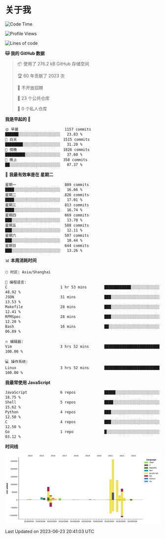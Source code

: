 # 关于我

<!--START_SECTION:waka-->
![Code Time](http://img.shields.io/badge/Code%20Time-767%20hrs%207%20mins-blue)

![Profile Views](http://img.shields.io/badge/%E4%B8%AA%E4%BA%BA%E8%B5%84%E6%96%99%E8%A7%82%E7%9C%8B%E6%AC%A1%E6%95%B0-0-blue)

![Lines of code](https://img.shields.io/badge/%E4%BB%8E%E3%80%8CHello%20World%E3%80%8D%E8%B5%B7%E6%88%91%E5%B7%B2%E7%BB%8F%E5%86%99%E4%BA%86-811.3%20thousand%20%E8%A1%8C%E4%BB%A3%E7%A0%81-blue)

**🐱 我的 GitHub 数据** 

> 📦  使用了 276.2 kB GitHub 存储空间 
 > 
> 🏆 60 年贡献了 2023 次
 > 
> 🚫 不开放招聘
 > 
> 📜 23 个公共仓库 
 > 
> 🔑 0 个私人仓库 
 > 
**我是早起的 🐤** 

```text
🌞 早晨                     1157 commits        ██████░░░░░░░░░░░░░░░░░░░   23.83 % 
🌆 白天                     1515 commits        ████████░░░░░░░░░░░░░░░░░   31.20 % 
🌃 傍晚                     1826 commits        █████████░░░░░░░░░░░░░░░░   37.60 % 
🌙 晚上                     358 commits         ██░░░░░░░░░░░░░░░░░░░░░░░   07.37 % 
```
📅 **我最有效率是在 星期二** 

```text
星期一                      809 commits         ████░░░░░░░░░░░░░░░░░░░░░   16.66 % 
星期二                      826 commits         ████░░░░░░░░░░░░░░░░░░░░░   17.01 % 
星期三                      813 commits         ████░░░░░░░░░░░░░░░░░░░░░   16.74 % 
星期四                      669 commits         ███░░░░░░░░░░░░░░░░░░░░░░   13.78 % 
星期五                      588 commits         ███░░░░░░░░░░░░░░░░░░░░░░   12.11 % 
星期六                      507 commits         ███░░░░░░░░░░░░░░░░░░░░░░   10.44 % 
星期日                      644 commits         ███░░░░░░░░░░░░░░░░░░░░░░   13.26 % 
```


📊 **本周消耗时间** 

```text
🕑︎ 时区: Asia/Shanghai

💬 编程语言: 
C                        1 hr 53 mins        ████████████░░░░░░░░░░░░░   48.92 % 
JSON                     31 mins             ███░░░░░░░░░░░░░░░░░░░░░░   13.53 % 
Makefile                 28 mins             ███░░░░░░░░░░░░░░░░░░░░░░   12.41 % 
RPMSpec                  28 mins             ███░░░░░░░░░░░░░░░░░░░░░░   12.20 % 
Bash                     16 mins             ██░░░░░░░░░░░░░░░░░░░░░░░   06.89 % 

🔥 编辑器: 
Vim                      3 hrs 52 mins       █████████████████████████   100.00 % 

💻 操作系统: 
Linux                    3 hrs 52 mins       █████████████████████████   100.00 % 
```

**我最常使用 JavaScript** 

```text
JavaScript               6 repos             █████░░░░░░░░░░░░░░░░░░░░   18.75 % 
Shell                    5 repos             ████░░░░░░░░░░░░░░░░░░░░░   15.62 % 
Python                   4 repos             ███░░░░░░░░░░░░░░░░░░░░░░   12.50 % 
C                        4 repos             ███░░░░░░░░░░░░░░░░░░░░░░   12.50 % 
Go                       1 repo              █░░░░░░░░░░░░░░░░░░░░░░░░   03.12 % 
```



**时间线**

![Lines of Code chart](https://raw.githubusercontent.com/Arondight/Arondight/master/assets/bar_graph.png)


 Last Updated on 2023-06-23 20:41:03 UTC
<!--END_SECTION:waka-->
